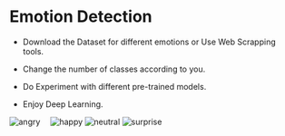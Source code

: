 # Emotion Detection

- Download the Dataset for different emotions or Use Web Scrapping tools.

- Change the number of classes according to you.

- Do Experiment with different pre-trained models.

- Enjoy Deep Learning.

![angry ](https://user-images.githubusercontent.com/49981970/66385313-ea551700-e9dd-11e9-847b-0765572833a6.jpg)
<img src="https://user-images.githubusercontent.com/49981970/66385313-ea551700-e9dd-11e9-847b-0765572833a6.jpg" width="10" height="10">
![happy](https://user-images.githubusercontent.com/49981970/66385330-f214bb80-e9dd-11e9-8388-07ad48d03dd2.jpg)
![neutral](https://user-images.githubusercontent.com/49981970/66385331-f214bb80-e9dd-11e9-9cfc-70b6dbad0e55.jpg)
![surprise](https://user-images.githubusercontent.com/49981970/66385333-f214bb80-e9dd-11e9-9105-a24309d362dc.jpg)
